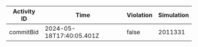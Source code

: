 | Activity ID | Time | Violation | Simulation |
| --- | --- | --- | --- |
| commitBid | 2024-05-18T17:40:05.401Z | false | 2011331 |